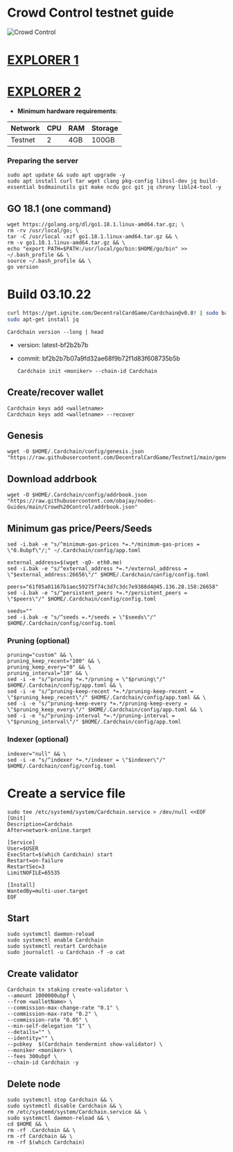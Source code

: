 # Crowd Control testnet guide

![Crowd Control](https://user-images.githubusercontent.com/44331529/180597315-e25b1929-8973-4149-b2c6-b9086c1787bd.png)

[EXPLORER 1](https://explorer.theamsolutions.info/Cardchain/staking)
=
[EXPLORER 2](https://explorers.acloud.pp.ua/cardchain/staking)
=
- **Minimum hardware requirements**:

| Network   |CPU | RAM  | Storage  | 
|-----------|----|------|----------|
| Testnet   |   2| 4GB  | 100GB    |

### Preparing the server

    sudo apt update && sudo apt upgrade -y
    sudo apt install curl tar wget clang pkg-config libssl-dev jq build-essential bsdmainutils git make ncdu gcc git jq chrony liblz4-tool -y

## GO 18.1 (one command)

    wget https://golang.org/dl/go1.18.1.linux-amd64.tar.gz; \
    rm -rv /usr/local/go; \
    tar -C /usr/local -xzf go1.18.1.linux-amd64.tar.gz && \
    rm -v go1.18.1.linux-amd64.tar.gz && \
    echo "export PATH=$PATH:/usr/local/go/bin:$HOME/go/bin" >> ~/.bash_profile && \
    source ~/.bash_profile && \
    go version

# Build 03.10.22
```bash
curl https://get.ignite.com/DecentralCardGame/Cardchain@v0.8! | sudo bash
sudo apt-get install jq
```

`Cardchain version --long | head`
+ version: latest-bf2b2b7b
+ commit: bf2b2b7b07a9fd32ae68f9b72f1d83f608735b5b
    
      Cardchain init <moniker> --chain-id Cardchain

## Create/recover wallet

    Cardchain keys add <walletname>
    Cardchain keys add <walletname> --recover

## Genesis

    wget -O $HOME/.Cardchain/config/genesis.json "https://raw.githubusercontent.com/DecentralCardGame/Testnet1/main/genesis.json"

## Download addrbook

    wget -O $HOME/.Cardchain/config/addrbook.json "https://raw.githubusercontent.com/obajay/nodes-Guides/main/Crowd%20Control/addrbook.json"


## Minimum gas price/Peers/Seeds

    sed -i.bak -e "s/^minimum-gas-prices *=.*/minimum-gas-prices = \"0.0ubpf\"/;" ~/.Cardchain/config/app.toml

    external_address=$(wget -qO- eth0.me)
    sed -i.bak -e "s/^external_address *=.*/external_address = \"$external_address:26656\"/" $HOME/.Cardchain/config/config.toml

    peers="61f05a01167b1aec59275f74c3d7c3dc7e9388d4@45.136.28.158:26658"
    sed -i.bak -e "s/^persistent_peers *=.*/persistent_peers = \"$peers\"/" $HOME/.Cardchain/config/config.toml

    seeds=""
    sed -i.bak -e "s/^seeds =.*/seeds = \"$seeds\"/" $HOME/.Cardchain/config/config.toml



### Pruning (optional)

    pruning="custom" && \
    pruning_keep_recent="100" && \
    pruning_keep_every="0" && \
    pruning_interval="10" && \
    sed -i -e "s/^pruning *=.*/pruning = \"$pruning\"/" $HOME/.Cardchain/config/app.toml && \
    sed -i -e "s/^pruning-keep-recent *=.*/pruning-keep-recent = \"$pruning_keep_recent\"/" $HOME/.Cardchain/config/app.toml && \
    sed -i -e "s/^pruning-keep-every *=.*/pruning-keep-every = \"$pruning_keep_every\"/" $HOME/.Cardchain/config/app.toml && \
    sed -i -e "s/^pruning-interval *=.*/pruning-interval = \"$pruning_interval\"/" $HOME/.Cardchain/config/app.toml

### Indexer (optional)

    indexer="null" && \
    sed -i -e "s/^indexer *=.*/indexer = \"$indexer\"/" $HOME/.Cardchain/config/config.toml

# Create a service file

    sudo tee /etc/systemd/system/Cardchain.service > /dev/null <<EOF
    [Unit]
    Description=Cardchain
    After=network-online.target

    [Service]
    User=$USER
    ExecStart=$(which Cardchain) start
    Restart=on-failure
    RestartSec=3
    LimitNOFILE=65535

    [Install]
    WantedBy=multi-user.target
    EOF

## Start

    sudo systemctl daemon-reload
    sudo systemctl enable Cardchain
    sudo systemctl restart Cardchain
    sudo journalctl -u Cardchain -f -o cat

## Create validator


    Cardchain tx staking create-validator \
    --amount 1000000ubpf \
    --from <walletName> \
    --commission-max-change-rate "0.1" \
    --commission-max-rate "0.2" \
    --commission-rate "0.05" \
    --min-self-delegation "1" \
    --details="" \
    --identity="" \
    --pubkey  $(Cardchain tendermint show-validator) \
    --moniker <moniker> \
    --fees 300ubpf \
    --chain-id Cardchain -y


## Delete node

    sudo systemctl stop Cardchain && \
    sudo systemctl disable Cardchain && \
    rm /etc/systemd/system/Cardchain.service && \
    sudo systemctl daemon-reload && \
    cd $HOME && \
    rm -rf .Cardchain && \
    rm -rf Cardchain && \
    rm -rf $(which Cardchain)


